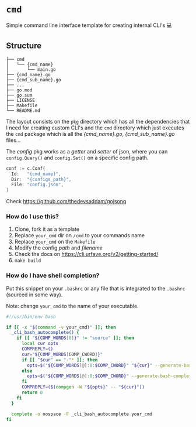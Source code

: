 # `cmd`

Simple command line interface template for creating internal CLI's 💻

## Structure

```text
├── cmd
│   └── {cmd_name}
│       └── main.go
├── {cmd_name}.go
├── {cmd_sub_name}.go
├── ...
├── go.mod
├── go.sum
├── LICENSE
├── Makefile
└── README.md
```

The layout consists on the `pkg` directory which has all the dependencies that I
need for creating custom CLI's and the `cmd` directory which just executes the
`cmd` package which is all the _{cmd_name}.go_, _{cmd_sub_name}.go_ files...

The _config_ pkg works as a _getter_ and _setter_ of json, where you can
`config.Query()` and `config.Set()` on a specific config path.

```go
conf := c.Conf{
  Id:   "{cmd_name}",
  Dir:  "{configs_path}",
  File: "config.json",
}
```

Check <https://github.com/thedevsaddam/gojsonq>

### How do I use this?

1. Clone, fork it as a template
2. Replace `your_cmd` dir on `/cmd` to your commands name
3. Replace `your_cmd` on the `Makefile`
4. Modify the config _path_ and _filename_
5. Check the docs on <https://cli.urfave.org/v2/getting-started/>
6. `make build`

### How do I have shell completion?

Put this snippet on your `.bashrc` or any file that is integrated to the
`.bashrc` (sourced in some way).

Note: change `your_cmd` to the name of your executable.

```bash
#!/usr/bin/env bash

if [[ -x "$(command -v your_cmd)" ]]; then
  _cli_bash_autocomplete() {
    if [[ "${COMP_WORDS[0]}" != "source" ]]; then
      local cur opts
      COMPREPLY=()
      cur="${COMP_WORDS[COMP_CWORD]}"
      if [[ "$cur" == "-"* ]]; then
        opts=$("${COMP_WORDS[@]:0:$COMP_CWORD}" "${cur}" --generate-bash-completion)
      else
        opts=$("${COMP_WORDS[@]:0:$COMP_CWORD}" --generate-bash-completion)
      fi
      COMPREPLY=($(compgen -W "${opts}" -- "${cur}"))
      return 0
    fi
  }

  complete -o nospace -F _cli_bash_autocomplete your_cmd
fi
```
